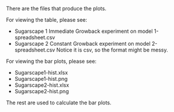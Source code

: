 There are the files that produce the plots.

For viewing the table, please see:
- Sugarscape 1 Immediate Growback experiment on model 1-spreadsheet.csv
- Sugarscape 2 Constant Growback experiment on model 2-spreadsheet.csv
Notice it is csv, so the format might be messy.

For viewing the bar plots, please see:
- Sugarscape1-hist.xlsx
- Sugarscape1-hist.png
- Sugarscape2-hist.xlsx
- Sugarscape2-hist.png

The rest are used to calculate the bar plots.
